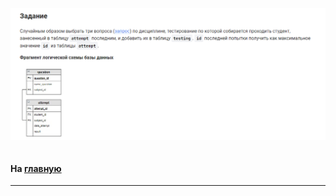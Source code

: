 

<img src="../art/3.2.2.task.png" alt="solution" >

```sql

```



#### На [главную](https://github.com/BEPb/stepik_sql#readme)

---


